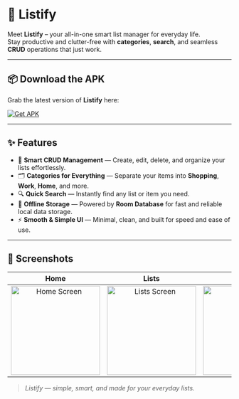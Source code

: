# 📝 Listify 

Meet **Listify** – your all-in-one smart list manager for everyday life.   
Stay productive and clutter-free with **categories**, **search**, and seamless **CRUD** operations that just work.

---

## 📦 Download the APK

Grab the latest version of **Listify** here:

[![Get APK](https://img.shields.io/badge/Get%20APK-001F5B?style=for-the-badge&logo=android&logoColor=white)](https://github.com/yesshreyes/listify/releases/download/v0.1.0/v0.1.0.apk)

---

## ✨ Features

- 🧾 **Smart CRUD Management** — Create, edit, delete, and organize your lists effortlessly.
- 🗂️ **Categories for Everything** — Separate your items into **Shopping**, **Work**, **Home**, and more.
- 🔍 **Quick Search** — Instantly find any list or item you need.
- 💾 **Offline Storage** — Powered by **Room Database** for fast and reliable local data storage.
- ⚡ **Smooth & Simple UI** — Minimal, clean, and built for speed and ease of use.

---

## 📱 Screenshots

| Home | Lists | Add Item |
| :--: | :---: | :------: |
| <img src="assets/home1.jpg" alt="Home Screen" width="200"/> | <img src="assets/home2.jpg" alt="Lists Screen" width="200"/> | <img src="assets/add.jpg" alt="Add Screen" width="200"/> |

> *Listify — simple, smart, and made for your everyday lists.*  
